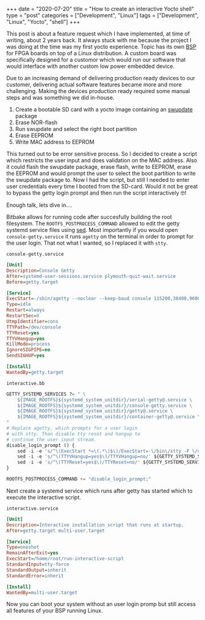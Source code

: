+++
date = "2020-07-20"
title = "How to create an interactive Yocto shell"
type = "post"
categories = ["Development", "Linux"]
tags = ["Development", "Linux", "Yocto", "shell"]
+++

This post is about a feature request which I have implemented, at time of writing, about 2 years back. It always stuck with me because the project I was doing at the time was my first yocto experience. Topic has its own [BSP](https://github.com/topic-embedded-products/topic-platform) for FPGA boards on top of a Linux distribution. A custom board was specifically designed for a customor which would run our software that would interface with another custom low power embedded device.

Due to an increasing demand of delivering production ready devices to our customer, delivering actual software features became more and more challenging. Making the devices production ready required some manual steps and was something we did in-house.

1. Create a bootable SD card with a yocto image containing an [swupdate](https://github.com/sbabic/swupdate) package
2. Erase NOR-flash
3. Run swupdate and select the right boot partition
4. Erase EEPROM
5. Write MAC address to EEPROM

This turned out to be error sensitive process. So I decided to create a script which restricts the user input and does validation on the MAC address. Also it could flash the swupdate package, erase flash, write to EEPROM, erase the EEPROM and would prompt the user to select the boot partition to write the swupdate package to. Now I had the script, but still I needed to enter user credentials every time I booted from the SD-card. Would it not be great to bypass the getty login prompt and then run the script interactively 🤓!

Enough talk, lets dive in....

Bitbake allows for running code after succesfully building the root filesystem. The `ROOTFS_POSTPROCESS_COMMAND` allowed to edit the getty systemd service files using [sed](https://www.gnu.org/software/sed/manual/sed.html). Most importantly if you would open `console-getty.service` it runs `agetty` on the terminal in order to prompt for the user login. That not what I wanted, so I replaced it with `stty`.

`console-getty.service`

```ini
[Unit]
Description=Console Getty
After=systemd-user-sessions.service plymouth-quit-wait.service
Before=getty.target

[Service]
ExecStart=-/sbin/agetty --noclear --keep-baud console 115200,38400,9600 $TERM
Type=idle
Restart=always
RestartSec=0
UtmpIdentifier=cons
TTYPath=/dev/console
TTYReset=yes
TTYVHangup=yes
KillMode=process
IgnoreSIGPIPE=no
SendSIGHUP=yes

[Install]
WantedBy=getty.target
```

`interactive.bb`

```py
GETTY_SYSTEMD_SERVICES ?= " \
    ${IMAGE_ROOTFS}${systemd_system_unitdir}/serial-getty@.service \
    ${IMAGE_ROOTFS}${systemd_system_unitdir}/console-getty.service \
    ${IMAGE_ROOTFS}${systemd_system_unitdir}/getty@.service \
    ${IMAGE_ROOTFS}${systemd_system_unitdir}/container-getty@.service \
"
# Replace agetty, which prompts for a user login
# with stty. Than disable tty reset and hangup to
# continue the user input stream.
disable_login_prompt () {
    sed -i -e 's/^\(ExecStart *=\(.*\)$\)/ExecStart=-\/bin\/stty -F \/dev\/ttyPS0 115200 cs8 sane /' ${GETTY_SYSTEMD_SERVICES}
    sed -i -e 's/^\(TTYVHangup=yes$\)/TTYVHangup=no/' ${GETTY_SYSTEMD_SERVICES}
    sed -i -e 's/^\(TTYReset=yes$\)/TTYReset=no/' ${GETTY_SYSTEMD_SERVICES}
}

ROOTFS_POSTPROCESS_COMMAND += "disable_login_prompt;"
```

Next create a systemd service which runs after getty has started which to execute the interactive script.

`interactive.service`

```ini
[Unit]
Description=Interactive installation script that runs at startup.
After=getty.target multi-user.target

[Service]
Type=oneshot
RemainAfterExit=yes
ExecStart=/home/root/run-interactive-script
StandardInput=tty-force
StandardOutput=inherit
StandardError=inherit

[Install]
WantedBy=multi-user.target
```

Now you can boot your system without an user login promp but still access all features of your BSP running Linux.
